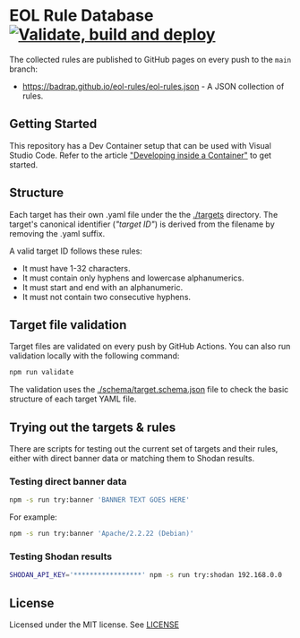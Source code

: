 # EOL Rule Database [![Validate, build and deploy](https://github.com/badrap/eol-rules/actions/workflows/main.yml/badge.svg)](https://github.com/badrap/eol-rules/actions/workflows/main.yml)

The collected rules are published to GitHub pages on every push to the `main` branch:

- https://badrap.github.io/eol-rules/eol-rules.json - A JSON collection of rules.

## Getting Started

This repository has a Dev Container setup that can be used with Visual Studio Code. Refer to the article ["Developing inside a Container"](https://code.visualstudio.com/docs/devcontainers/containers) to get started.

## Structure

Each target has their own .yaml file under the the [./targets](./targets) directory. The target's canonical identifier (_"target ID"_) is derived from the filename by removing the .yaml suffix.

A valid target ID follows these rules:

- It must have 1-32 characters.
- It must contain only hyphens and lowercase alphanumerics.
- It must start and end with an alphanumeric.
- It must not contain two consecutive hyphens.

## Target file validation

Target files are validated on every push by GitHub Actions. You can also run validation locally with the following command:

```sh
npm run validate
```

The validation uses the [./schema/target.schema.json](./schema/target.schema.json) file to check the basic structure of each target YAML file.

## Trying out the targets & rules

There are scripts for testing out the current set of targets and their rules, either with direct banner data or matching them to Shodan results.

### Testing direct banner data

```sh
npm -s run try:banner 'BANNER TEXT GOES HERE'
```

For example:

```sh
npm -s run try:banner 'Apache/2.2.22 (Debian)'
```

### Testing Shodan results

```sh
SHODAN_API_KEY='*****************' npm -s run try:shodan 192.168.0.0
```

## License

Licensed under the MIT license. See [LICENSE](./LICENSE)

